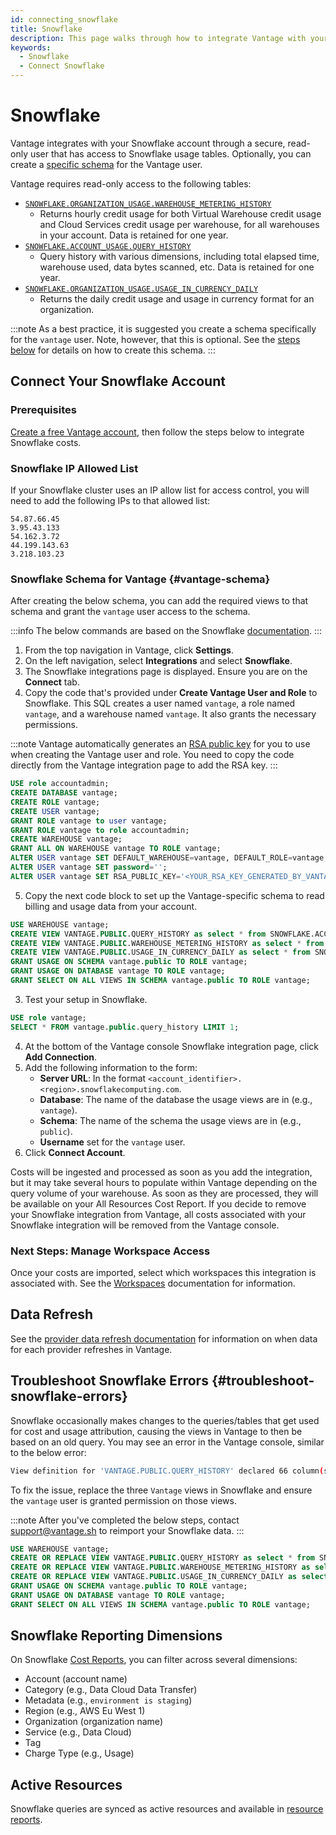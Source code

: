 ```yaml
---
id: connecting_snowflake
title: Snowflake
description: This page walks through how to integrate Vantage with your Snowflake account.
keywords:
  - Snowflake
  - Connect Snowflake
---
```


# Snowflake

Vantage integrates with your Snowflake account through a secure, read-only user that has access to Snowflake usage tables. Optionally, you can create a [specific schema](/connecting_snowflake#vantage-schema) for the Vantage user.

Vantage requires read-only access to the following tables:

- [`SNOWFLAKE.ORGANIZATION_USAGE.WAREHOUSE_METERING_HISTORY`](https://docs.snowflake.com/en/sql-reference/functions/warehouse_metering_history.html)
  - Returns hourly credit usage for both Virtual Warehouse credit usage and Cloud Services credit usage per warehouse, for all warehouses in your account. Data is retained for one year.
- [`SNOWFLAKE.ACCOUNT_USAGE.QUERY_HISTORY`](https://docs.snowflake.com/en/sql-reference/account-usage/query_history.html)
  - Query history with various dimensions, including total elapsed time, warehouse used, data bytes scanned, etc. Data is retained for one year.
- [`SNOWFLAKE.ORGANIZATION_USAGE.USAGE_IN_CURRENCY_DAILY`](https://docs.snowflake.com/en/sql-reference/organization-usage/usage_in_currency_daily.html)
  - Returns the daily credit usage and usage in currency format for an organization.

:::note
As a best practice, it is suggested you create a schema specifically for the `vantage` user. Note, however, that this is optional. See the [steps below](/connecting_snowflake#vantage-schema) for details on how to create this schema.
:::

## Connect Your Snowflake Account

### Prerequisites

[Create a free Vantage account](https://console.vantage.sh/signup), then follow the steps below to integrate Snowflake costs.

### Snowflake IP Allowed List

If your Snowflake cluster uses an IP allow list for access control, you will need to add the following IPs to that allowed list:

```
54.87.66.45
3.95.43.133
54.162.3.72
44.199.143.63
3.218.103.23
```

### Snowflake Schema for Vantage {#vantage-schema}

After creating the below schema, you can add the required views to that schema and grant the `vantage` user access to the schema.

:::info
The below commands are based on the Snowflake [documentation](https://community.snowflake.com/s/article/Solution-Grant-access-to-specific-views-in-SNOWFLAKE-ACCOUNT-USAGE-to-custom-roles).
:::

1. From the top navigation in Vantage, click **Settings**.
2. On the left navigation, select **Integrations** and select **Snowflake**.
3. The Snowflake integrations page is displayed. Ensure you are on the **Connect** tab.
4. Copy the code that's provided under **Create Vantage User and Role** to Snowflake. This SQL creates a user named `vantage`, a role named `vantage`, and a warehouse named `vantage`. It also grants the necessary permissions. 
   
  :::note
  Vantage automatically generates an [RSA public key](https://docs.snowflake.com/en/user-guide/key-pair-auth) for you to use when creating the Vantage user and role. You need to copy the code directly from the Vantage integration page to add the RSA key. 
  :::

  ```sql title="Sample of code. Copy directly from Vantage console to get RSA key."
  USE role accountadmin;
  CREATE DATABASE vantage;
  CREATE ROLE vantage;
  CREATE USER vantage;
  GRANT ROLE vantage to user vantage;
  GRANT ROLE vantage to role accountadmin;
  CREATE WAREHOUSE vantage;
  GRANT ALL ON WAREHOUSE vantage TO ROLE vantage;
  ALTER USER vantage SET DEFAULT_WAREHOUSE=vantage, DEFAULT_ROLE=vantage;
  ALTER USER vantage SET password='';
  ALTER USER vantage SET RSA_PUBLIC_KEY='<YOUR_RSA_KEY_GENERATED_BY_VANTAGE>';
  ```

5. Copy the next code block to set up the Vantage-specific schema to read billing and usage data from your account.

  ```sql
  USE WAREHOUSE vantage;
  CREATE VIEW VANTAGE.PUBLIC.QUERY_HISTORY as select * from SNOWFLAKE.ACCOUNT_USAGE.QUERY_HISTORY;
  CREATE VIEW VANTAGE.PUBLIC.WAREHOUSE_METERING_HISTORY as select * from SNOWFLAKE.ORGANIZATION_USAGE.WAREHOUSE_METERING_HISTORY;
  CREATE VIEW VANTAGE.PUBLIC.USAGE_IN_CURRENCY_DAILY as select * from SNOWFLAKE.ORGANIZATION_USAGE.USAGE_IN_CURRENCY_DAILY;
  GRANT USAGE ON SCHEMA vantage.public TO ROLE vantage;
  GRANT USAGE ON DATABASE vantage TO ROLE vantage;
  GRANT SELECT ON ALL VIEWS IN SCHEMA vantage.public TO ROLE vantage;
  ```

3. Test your setup in Snowflake.

  ```sql
  USE role vantage;
  SELECT * FROM vantage.public.query_history LIMIT 1;
  ```

4. At the bottom of the Vantage console Snowflake integration page, click **Add Connection**. 
5. Add the following information to the form:
   - **Server URL**: In the format `<account_identifier>.<region>.snowflakecomputing.com`. 
   - **Database**: The name of the database the usage views are in (e.g., `vantage`).
   - **Schema**: The name of the schema the usage views are in (e.g., `public`).
   - **Username** set for the `vantage` user. 
6. Click **Connect Account**. 

Costs will be ingested and processed as soon as you add the integration, but it may take several hours to populate within Vantage depending on the query volume of your warehouse. As soon as they are processed, they will be available on your All Resources Cost Report. If you decide to remove your Snowflake integration from Vantage, all costs associated with your Snowflake integration will be removed from the Vantage console. 

### Next Steps: Manage Workspace Access

Once your costs are imported, select which workspaces this integration is associated with. See the [Workspaces](/workspaces#integration-workspace) documentation for information.

## Data Refresh

See the [provider data refresh documentation](/provider_data_refresh) for information on when data for each provider refreshes in Vantage.

## Troubleshoot Snowflake Errors {#troubleshoot-snowflake-errors}

Snowflake occasionally makes changes to the queries/tables that get used for cost and usage attribution, causing the views in Vantage to then be based on an old query. You may see an error in the Vantage console, similar to the below error:

```bash
View definition for 'VANTAGE.PUBLIC.QUERY_HISTORY' declared 66 column(s), but view query produces 77 column(s).
```

To fix the issue, replace the three `Vantage` views in Snowflake and ensure the `vantage` user is granted permission on those views. 

:::note
After you've completed the below steps, contact [support@vantage.sh](mailto:support@vantage.sh) to reimport your Snowflake data.
:::

```sql
USE WAREHOUSE vantage;
CREATE OR REPLACE VIEW VANTAGE.PUBLIC.QUERY_HISTORY as select * from SNOWFLAKE.ACCOUNT_USAGE.QUERY_HISTORY;
CREATE OR REPLACE VIEW VANTAGE.PUBLIC.WAREHOUSE_METERING_HISTORY as select * from SNOWFLAKE.ORGANIZATION_USAGE.WAREHOUSE_METERING_HISTORY;
CREATE OR REPLACE VIEW VANTAGE.PUBLIC.USAGE_IN_CURRENCY_DAILY as select * from SNOWFLAKE.ORGANIZATION_USAGE.USAGE_IN_CURRENCY_DAILY;
GRANT USAGE ON SCHEMA vantage.public TO ROLE vantage;
GRANT USAGE ON DATABASE vantage TO ROLE vantage;
GRANT SELECT ON ALL VIEWS IN SCHEMA vantage.public TO ROLE vantage;
```

## Snowflake Reporting Dimensions

On Snowflake [Cost Reports](/cost_reports), you can filter across several dimensions:

- Account (account name)
- Category (e.g., Data Cloud Data Transfer)
- Metadata (e.g., `environment is staging`)
- Region (e.g., AWS Eu West 1)
- Organization (organization name)
- Service (e.g., Data Cloud)
- Tag
- Charge Type (e.g., Usage)

## Active Resources 

Snowflake queries are synced as active resources and available in [resource reports](/active_resources).

